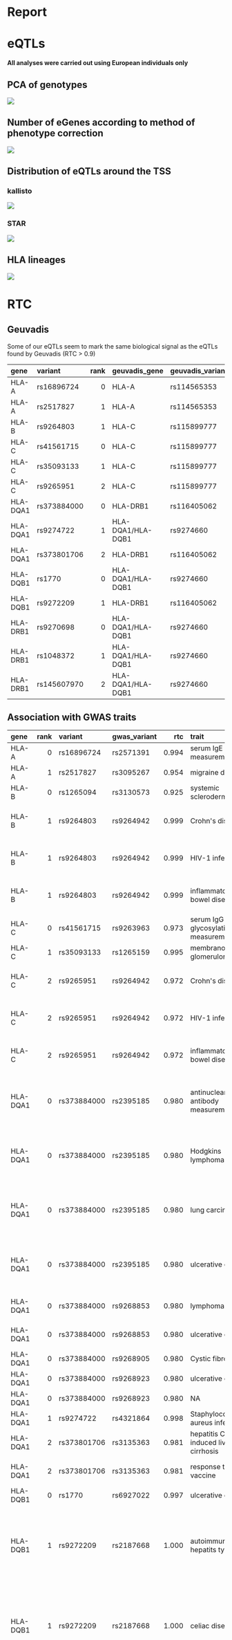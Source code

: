Report
================

eQTLs
=====

**All analyses were carried out using European individuals only**

PCA of genotypes
----------------

![](./plots/genotype_pca.png)

Number of eGenes according to method of phenotype correction
------------------------------------------------------------

![](./plots/pca_vs_peer.png)

Distribution of eQTLs around the TSS
------------------------------------

### kallisto

![](./plots/qtls_landscape_kallisto.png)

### STAR

![](./plots/qtls_landscape_star.png)

HLA lineages
------------

![](./plots/lineage_and_effects.png)

RTC
===

Geuvadis
--------

Some of our eQTLs seem to mark the same biological signal as the eQTLs found by Geuvadis (RTC &gt; 0.9)

| gene     | variant     |  rank| geuvadis\_gene    | geuvadis\_variant |    rtc|
|:---------|:------------|-----:|:------------------|:------------------|------:|
| HLA-A    | rs16896724  |     0| HLA-A             | rs114565353       |  0.628|
| HLA-A    | rs2517827   |     1| HLA-A             | rs114565353       |  0.867|
| HLA-B    | rs9264803   |     1| HLA-C             | rs115899777       |  0.301|
| HLA-C    | rs41561715  |     0| HLA-C             | rs115899777       |  0.956|
| HLA-C    | rs35093133  |     1| HLA-C             | rs115899777       |  0.794|
| HLA-C    | rs9265951   |     2| HLA-C             | rs115899777       |  0.621|
| HLA-DQA1 | rs373884000 |     0| HLA-DRB1          | rs116405062       |  0.969|
| HLA-DQA1 | rs9274722   |     1| HLA-DQA1/HLA-DQB1 | rs9274660         |  0.922|
| HLA-DQA1 | rs373801706 |     2| HLA-DRB1          | rs116405062       |  0.170|
| HLA-DQB1 | rs1770      |     0| HLA-DQA1/HLA-DQB1 | rs9274660         |  0.984|
| HLA-DQB1 | rs9272209   |     1| HLA-DRB1          | rs116405062       |  0.786|
| HLA-DRB1 | rs9270698   |     0| HLA-DQA1/HLA-DQB1 | rs9274660         |  0.920|
| HLA-DRB1 | rs1048372   |     1| HLA-DQA1/HLA-DQB1 | rs9274660         |  0.710|
| HLA-DRB1 | rs145607970 |     2| HLA-DQA1/HLA-DQB1 | rs9274660         |  0.929|

Association with GWAS traits
----------------------------

| gene     |  rank| variant     | gwas\_variant |    rtc| trait                               | studies                                                                                                                                                                                                                                                                                                                                      |
|:---------|-----:|:------------|:--------------|------:|:------------------------------------|:---------------------------------------------------------------------------------------------------------------------------------------------------------------------------------------------------------------------------------------------------------------------------------------------------------------------------------------------|
| HLA-A    |     0| rs16896724  | rs2571391     |  0.994| serum IgE measurement               | www.ncbi.nlm.nih.gov/pubmed/22075330                                                                                                                                                                                                                                                                                                         |
| HLA-A    |     1| rs2517827   | rs3095267     |  0.954| migraine disorder                   | www.ncbi.nlm.nih.gov/pubmed/23793025                                                                                                                                                                                                                                                                                                         |
| HLA-B    |     0| rs1265094   | rs3130573     |  0.925| systemic scleroderma                | www.ncbi.nlm.nih.gov/pubmed/21750679                                                                                                                                                                                                                                                                                                         |
| HLA-B    |     1| rs9264803   | rs9264942     |  0.999| Crohn's disease                     | www.ncbi.nlm.nih.gov/pubmed/21051598 www.ncbi.nlm.nih.gov/pubmed/20041166 www.ncbi.nlm.nih.gov/pubmed/23128233 www.ncbi.nlm.nih.gov/pubmed/26192919                                                                                                                                                                                          |
| HLA-B    |     1| rs9264803   | rs9264942     |  0.999| HIV-1 infection                     | www.ncbi.nlm.nih.gov/pubmed/21051598 www.ncbi.nlm.nih.gov/pubmed/20041166 www.ncbi.nlm.nih.gov/pubmed/23128233 www.ncbi.nlm.nih.gov/pubmed/26192919                                                                                                                                                                                          |
| HLA-B    |     1| rs9264803   | rs9264942     |  0.999| inflammatory bowel disease          | www.ncbi.nlm.nih.gov/pubmed/21051598 www.ncbi.nlm.nih.gov/pubmed/20041166 www.ncbi.nlm.nih.gov/pubmed/23128233 www.ncbi.nlm.nih.gov/pubmed/26192919                                                                                                                                                                                          |
| HLA-C    |     0| rs41561715  | rs9263963     |  0.973| serum IgG glycosylation measurement | www.ncbi.nlm.nih.gov/pubmed/23382691                                                                                                                                                                                                                                                                                                         |
| HLA-C    |     1| rs35093133  | rs1265159     |  0.995| membranous glomerulonephritis       | www.ncbi.nlm.nih.gov/pubmed/21323541                                                                                                                                                                                                                                                                                                         |
| HLA-C    |     2| rs9265951   | rs9264942     |  0.972| Crohn's disease                     | www.ncbi.nlm.nih.gov/pubmed/21051598 www.ncbi.nlm.nih.gov/pubmed/20041166 www.ncbi.nlm.nih.gov/pubmed/23128233 www.ncbi.nlm.nih.gov/pubmed/26192919                                                                                                                                                                                          |
| HLA-C    |     2| rs9265951   | rs9264942     |  0.972| HIV-1 infection                     | www.ncbi.nlm.nih.gov/pubmed/21051598 www.ncbi.nlm.nih.gov/pubmed/20041166 www.ncbi.nlm.nih.gov/pubmed/23128233 www.ncbi.nlm.nih.gov/pubmed/26192919                                                                                                                                                                                          |
| HLA-C    |     2| rs9265951   | rs9264942     |  0.972| inflammatory bowel disease          | www.ncbi.nlm.nih.gov/pubmed/21051598 www.ncbi.nlm.nih.gov/pubmed/20041166 www.ncbi.nlm.nih.gov/pubmed/23128233 www.ncbi.nlm.nih.gov/pubmed/26192919                                                                                                                                                                                          |
| HLA-DQA1 |     0| rs373884000 | rs2395185     |  0.980| antinuclear antibody measurement    | www.ncbi.nlm.nih.gov/pubmed/19122664 www.ncbi.nlm.nih.gov/pubmed/22286212 www.ncbi.nlm.nih.gov/pubmed/19915573 www.ncbi.nlm.nih.gov/pubmed/23143601 www.ncbi.nlm.nih.gov/pubmed/25186300 www.ncbi.nlm.nih.gov/pubmed/20228799                                                                                                                |
| HLA-DQA1 |     0| rs373884000 | rs2395185     |  0.980| Hodgkins lymphoma                   | www.ncbi.nlm.nih.gov/pubmed/19122664 www.ncbi.nlm.nih.gov/pubmed/22286212 www.ncbi.nlm.nih.gov/pubmed/19915573 www.ncbi.nlm.nih.gov/pubmed/23143601 www.ncbi.nlm.nih.gov/pubmed/25186300 www.ncbi.nlm.nih.gov/pubmed/20228799                                                                                                                |
| HLA-DQA1 |     0| rs373884000 | rs2395185     |  0.980| lung carcinoma                      | www.ncbi.nlm.nih.gov/pubmed/19122664 www.ncbi.nlm.nih.gov/pubmed/22286212 www.ncbi.nlm.nih.gov/pubmed/19915573 www.ncbi.nlm.nih.gov/pubmed/23143601 www.ncbi.nlm.nih.gov/pubmed/25186300 www.ncbi.nlm.nih.gov/pubmed/20228799                                                                                                                |
| HLA-DQA1 |     0| rs373884000 | rs2395185     |  0.980| ulcerative colitis                  | www.ncbi.nlm.nih.gov/pubmed/19122664 www.ncbi.nlm.nih.gov/pubmed/22286212 www.ncbi.nlm.nih.gov/pubmed/19915573 www.ncbi.nlm.nih.gov/pubmed/23143601 www.ncbi.nlm.nih.gov/pubmed/25186300 www.ncbi.nlm.nih.gov/pubmed/20228799                                                                                                                |
| HLA-DQA1 |     0| rs373884000 | rs9268853     |  0.980| lymphoma                            | www.ncbi.nlm.nih.gov/pubmed/21297633 www.ncbi.nlm.nih.gov/pubmed/23349640 www.ncbi.nlm.nih.gov/pubmed/23511034                                                                                                                                                                                                                               |
| HLA-DQA1 |     0| rs373884000 | rs9268853     |  0.980| ulcerative colitis                  | www.ncbi.nlm.nih.gov/pubmed/21297633 www.ncbi.nlm.nih.gov/pubmed/23349640 www.ncbi.nlm.nih.gov/pubmed/23511034                                                                                                                                                                                                                               |
| HLA-DQA1 |     0| rs373884000 | rs9268905     |  0.980| Cystic fibrosis                     | www.ncbi.nlm.nih.gov/pubmed/21602797                                                                                                                                                                                                                                                                                                         |
| HLA-DQA1 |     0| rs373884000 | rs9268923     |  0.980| ulcerative colitis                  | www.ncbi.nlm.nih.gov/pubmed/20228798 www.ncbi.nlm.nih.gov/pubmed/26819262                                                                                                                                                                                                                                                                    |
| HLA-DQA1 |     0| rs373884000 | rs9268923     |  0.980| NA                                  | www.ncbi.nlm.nih.gov/pubmed/20228798 www.ncbi.nlm.nih.gov/pubmed/26819262                                                                                                                                                                                                                                                                    |
| HLA-DQA1 |     1| rs9274722   | rs4321864     |  0.998| Staphylococcus aureus infection     | www.ncbi.nlm.nih.gov/pubmed/26450422                                                                                                                                                                                                                                                                                                         |
| HLA-DQA1 |     2| rs373801706 | rs3135363     |  0.981| hepatitis C induced liver cirrhosis | www.ncbi.nlm.nih.gov/pubmed/21764829 www.ncbi.nlm.nih.gov/pubmed/24282030 www.ncbi.nlm.nih.gov/pubmed/23321320                                                                                                                                                                                                                               |
| HLA-DQA1 |     2| rs373801706 | rs3135363     |  0.981| response to vaccine                 | www.ncbi.nlm.nih.gov/pubmed/21764829 www.ncbi.nlm.nih.gov/pubmed/24282030 www.ncbi.nlm.nih.gov/pubmed/23321320                                                                                                                                                                                                                               |
| HLA-DQB1 |     0| rs1770      | rs6927022     |  0.997| ulcerative colitis                  | www.ncbi.nlm.nih.gov/pubmed/23128233                                                                                                                                                                                                                                                                                                         |
| HLA-DQB1 |     1| rs9272209   | rs2187668     |  1.000| autoimmune hepatits type 1          | www.ncbi.nlm.nih.gov/pubmed/17558408 www.ncbi.nlm.nih.gov/pubmed/18204098 www.ncbi.nlm.nih.gov/pubmed/20694011 www.ncbi.nlm.nih.gov/pubmed/21408207 www.ncbi.nlm.nih.gov/pubmed/20190752 www.ncbi.nlm.nih.gov/pubmed/24768677 www.ncbi.nlm.nih.gov/pubmed/21323541 www.ncbi.nlm.nih.gov/pubmed/25827949 www.ncbi.nlm.nih.gov/pubmed/26316170 |
| HLA-DQB1 |     1| rs9272209   | rs2187668     |  1.000| celiac disease                      | www.ncbi.nlm.nih.gov/pubmed/17558408 www.ncbi.nlm.nih.gov/pubmed/18204098 www.ncbi.nlm.nih.gov/pubmed/20694011 www.ncbi.nlm.nih.gov/pubmed/21408207 www.ncbi.nlm.nih.gov/pubmed/20190752 www.ncbi.nlm.nih.gov/pubmed/24768677 www.ncbi.nlm.nih.gov/pubmed/21323541 www.ncbi.nlm.nih.gov/pubmed/25827949 www.ncbi.nlm.nih.gov/pubmed/26316170 |
| HLA-DQB1 |     1| rs9272209   | rs2187668     |  1.000| cutaneous lupus erythematosus       | www.ncbi.nlm.nih.gov/pubmed/17558408 www.ncbi.nlm.nih.gov/pubmed/18204098 www.ncbi.nlm.nih.gov/pubmed/20694011 www.ncbi.nlm.nih.gov/pubmed/21408207 www.ncbi.nlm.nih.gov/pubmed/20190752 www.ncbi.nlm.nih.gov/pubmed/24768677 www.ncbi.nlm.nih.gov/pubmed/21323541 www.ncbi.nlm.nih.gov/pubmed/25827949 www.ncbi.nlm.nih.gov/pubmed/26316170 |
| HLA-DQB1 |     1| rs9272209   | rs2187668     |  1.000| membranous glomerulonephritis       | www.ncbi.nlm.nih.gov/pubmed/17558408 www.ncbi.nlm.nih.gov/pubmed/18204098 www.ncbi.nlm.nih.gov/pubmed/20694011 www.ncbi.nlm.nih.gov/pubmed/21408207 www.ncbi.nlm.nih.gov/pubmed/20190752 www.ncbi.nlm.nih.gov/pubmed/24768677 www.ncbi.nlm.nih.gov/pubmed/21323541 www.ncbi.nlm.nih.gov/pubmed/25827949 www.ncbi.nlm.nih.gov/pubmed/26316170 |
| HLA-DQB1 |     1| rs9272209   | rs2187668     |  1.000| protein measurement                 | www.ncbi.nlm.nih.gov/pubmed/17558408 www.ncbi.nlm.nih.gov/pubmed/18204098 www.ncbi.nlm.nih.gov/pubmed/20694011 www.ncbi.nlm.nih.gov/pubmed/21408207 www.ncbi.nlm.nih.gov/pubmed/20190752 www.ncbi.nlm.nih.gov/pubmed/24768677 www.ncbi.nlm.nih.gov/pubmed/21323541 www.ncbi.nlm.nih.gov/pubmed/25827949 www.ncbi.nlm.nih.gov/pubmed/26316170 |
| HLA-DQB1 |     1| rs9272209   | rs2187668     |  1.000| systemic lupus erythematosus        | www.ncbi.nlm.nih.gov/pubmed/17558408 www.ncbi.nlm.nih.gov/pubmed/18204098 www.ncbi.nlm.nih.gov/pubmed/20694011 www.ncbi.nlm.nih.gov/pubmed/21408207 www.ncbi.nlm.nih.gov/pubmed/20190752 www.ncbi.nlm.nih.gov/pubmed/24768677 www.ncbi.nlm.nih.gov/pubmed/21323541 www.ncbi.nlm.nih.gov/pubmed/25827949 www.ncbi.nlm.nih.gov/pubmed/26316170 |
| HLA-DRB1 |     0| rs9270698   | rs9271060     |  0.992| Crohn's disease                     | www.ncbi.nlm.nih.gov/pubmed/26891255                                                                                                                                                                                                                                                                                                         |
| HLA-DRB1 |     0| rs9270698   | rs9271100     |  0.992| leprosy                             | www.ncbi.nlm.nih.gov/pubmed/19838193 www.ncbi.nlm.nih.gov/pubmed/25642632 www.ncbi.nlm.nih.gov/pubmed/26192919                                                                                                                                                                                                                               |
| HLA-DRB1 |     0| rs9270698   | rs9271100     |  0.992| systemic lupus erythematosus        | www.ncbi.nlm.nih.gov/pubmed/19838193 www.ncbi.nlm.nih.gov/pubmed/25642632 www.ncbi.nlm.nih.gov/pubmed/26192919                                                                                                                                                                                                                               |
| HLA-DRB1 |     0| rs9270698   | rs9271100     |  0.992| ulcerative colitis                  | www.ncbi.nlm.nih.gov/pubmed/19838193 www.ncbi.nlm.nih.gov/pubmed/25642632 www.ncbi.nlm.nih.gov/pubmed/26192919                                                                                                                                                                                                                               |
| HLA-DRB1 |     0| rs9270698   | rs9271192     |  0.992| Alzheimers disease                  | www.ncbi.nlm.nih.gov/pubmed/24162737                                                                                                                                                                                                                                                                                                         |
| HLA-DRB1 |     1| rs1048372   | rs9271348     |  1.000| rheumatoid arthritis                | www.ncbi.nlm.nih.gov/pubmed/24532677                                                                                                                                                                                                                                                                                                         |
| HLA-DRB1 |     2| rs145607970 | rs35597309    |  0.998| esophageal squamous cell carcinoma  | www.ncbi.nlm.nih.gov/pubmed/25129146                                                                                                                                                                                                                                                                                                         |

Trans-eQTLs
-----------

-   Approximate pass as described on QTLtools website

| gene\_name | variant\_id |  variant\_chr|  variant\_pos|  log10\_nom\_pval|
|:-----------|:------------|-------------:|-------------:|-----------------:|
| HLA-DQA1   | rs3997880   |             2|     178431654|          24.68348|
| HLA-DQA1   | rs145339215 |             2|     178431521|          24.36982|
| HLA-DQA1   | rs3997878   |             2|     178431899|          22.69566|
| HLA-DQA1   | rs141354030 |             2|     178451007|          15.14352|
